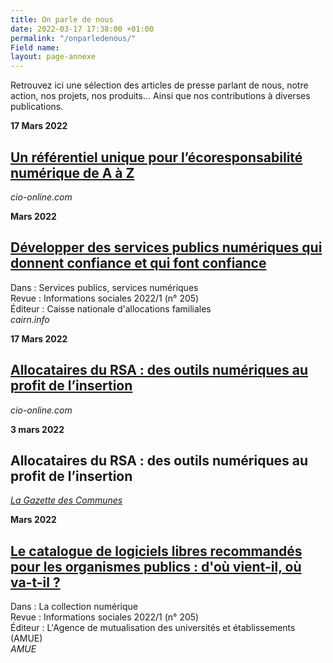 ```yaml
---
title: On parle de nous
date: 2022-03-17 17:38:00 +01:00
permalink: "/onparledenous/"
Field name: 
layout: page-annexe
---
```


Retrouvez ici une sélection des articles de presse parlant de nous, notre action, nos projets, nos produits... Ainsi que nos contributions à diverses publications.

<p class="margin-0"><strong>17 Mars 2022</strong></p>
<h2 class="h5 margin-0"><a href="https://www.cio-online.com/actualites/lire-un-referentiel-unique-pour-l-ecoresponsabilite-numerique-de-a-a-z-14030.html" title="Un référentiel unique pour l'écoresponsabilité numérique de A à Z - Lien externe">Un référentiel unique pour l’écoresponsabilité numérique de A à Z</a></h2>
<p class="margin-top-0 margin-bottom-5"><i>cio-online.com</i></p>

<p class="margin-0"><strong>Mars 2022</strong></p>
<h2 class="h5 margin-0"><a href="https://www.cairn.info/revue-informations-sociales-2022-1.htm" title="Développer des services publics numériques qui donnent confiance et qui font confiance - Lien externe">Développer des services publics numériques qui donnent confiance et qui font confiance</a></h2>
<p class="margin-top-0 margin-bottom-3">Dans : Services publics, services numériques
<br>Revue : Informations sociales 2022/1 (n° 205)
<br>Éditeur : Caisse nationale d'allocations familiales<br><i>cairn.info</i></p>


<p class="margin-0"><strong>17 Mars 2022</strong></p>
<h2 class="h5 margin-0"><a href="https://www.cio-online.com/actualites/lire-un-referentiel-unique-pour-l-ecoresponsabilite-numerique-de-a-a-z-14030.html" title="Allocataires du RSA : des outils numériques au profit de l’insertion - Lien externe">Allocataires du RSA : des outils numériques au profit de l’insertion</a></h2>
<p class="margin-top-0 margin-bottom-5"><i>cio-online.com</i></p>

<p class="margin-0"><strong>3 mars 2022</strong></p>
<h2 class="h5 margin-0">Allocataires du RSA : des outils numériques au profit de l’insertion</h2>
<p class="margin-0"><a href="https://www.lagazettedescommunes.com/793536/allocataires-du-rsa-des-outils-numeriques-au-profit-de-linsertion/" title="Allocataires du RSA : des outils numériques au profit de l’insertion - Lien externe"><i>La Gazette des Communes</i></a></p>

<p class="margin-0"><strong>Mars 2022</strong></p>
<h2 class="h5 margin-0"><a href="https://www.amue.fr/fileadmin/amue/systeme-information/documents-publications/la-collection-numerique/N19__Les_veilles_fevrier_2022.pdf" title="Le catalogue de logiciels libres recommandés pour les organismes publics : d'où vient-il, où va-t-il ? - Lien externe - Ouvre un pdf">Le catalogue de logiciels libres recommandés pour les organismes publics : d'où vient-il, où va-t-il ?</a></h2>
<p class="margin-top-0 margin-bottom-3">Dans : La collection numérique
<br>Revue : Informations sociales 2022/1 (n° 205)
<br>Éditeur : L'Agence de mutualisation des universités et établissements (AMUE)<br><i>AMUE</i></p>

